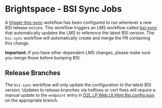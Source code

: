 # Brightspace - BSI Sync Jobs

A [trigger-lms-sync](https://github.com/Brightspace/brightspace-integration/blob/master/.github/workflows/trigger-lms-sync.yml) workflow has been configured to run whenever a new BSI release occurs. This workflow triggers an LMS workflow called [bsi-sync](https://github.com/Brightspace/lms/blob/master/.github/workflows/bsi-sync.yml) that automatically updates the LMS to reference the latest BSI version. The `bsi-sync` workflow will automatically create and merge the PR containing this change.

**Important:** If you have other dependent LMS changes, please make sure you merge those before bumping BSI.

## Release Branches

The `bsi-sync` workflow will only update the configuration to the latest BSI version. Updates to release branches via hotfixes or cert fixes will require a manual update to the `endpoint` entry in [D2L.LP.Web.UI.Html.Bsi.config.json](https://github.com/Brightspace/lms/blob/master/lp/_config/Infrastructure/D2L.LP.Web.UI.Html.Bsi.config.json) on the appropriate branch.
